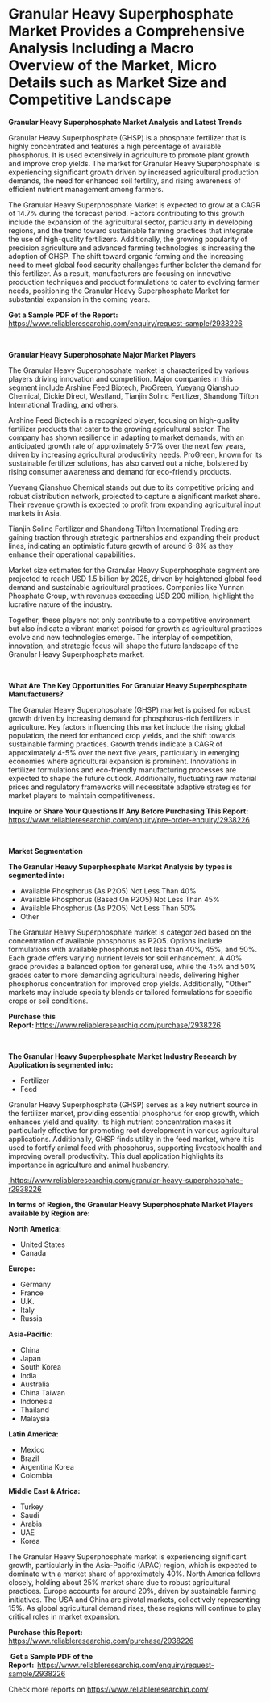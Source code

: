 <p><h1>Granular Heavy Superphosphate Market Provides a Comprehensive Analysis Including a Macro Overview of the Market, Micro Details such as Market Size and Competitive Landscape</h1></p><p><strong>Granular Heavy Superphosphate Market Analysis and Latest Trends</strong></p>
<p><p>Granular Heavy Superphosphate (GHSP) is a phosphate fertilizer that is highly concentrated and features a high percentage of available phosphorus. It is used extensively in agriculture to promote plant growth and improve crop yields. The market for Granular Heavy Superphosphate is experiencing significant growth driven by increased agricultural production demands, the need for enhanced soil fertility, and rising awareness of efficient nutrient management among farmers.</p><p>The Granular Heavy Superphosphate Market is expected to grow at a CAGR of 14.7% during the forecast period. Factors contributing to this growth include the expansion of the agricultural sector, particularly in developing regions, and the trend toward sustainable farming practices that integrate the use of high-quality fertilizers. Additionally, the growing popularity of precision agriculture and advanced farming technologies is increasing the adoption of GHSP. The shift toward organic farming and the increasing need to meet global food security challenges further bolster the demand for this fertilizer. As a result, manufacturers are focusing on innovative production techniques and product formulations to cater to evolving farmer needs, positioning the Granular Heavy Superphosphate Market for substantial expansion in the coming years.</p></p>
<p><strong>Get a Sample PDF of the Report:&nbsp;</strong> <a href="https://www.reliableresearchiq.com/enquiry/request-sample/2938226?utm_campaign=3384&utm_medium=2&utm_source=Github&utm_content=ia&utm_term=15032025&utm_id=granular-heavy-superphosphate">https://www.reliableresearchiq.com/enquiry/request-sample/2938226</a></p>
<p>&nbsp;</p>
<p><strong>Granular Heavy Superphosphate Major Market Players</strong></p>
<p><p>The Granular Heavy Superphosphate market is characterized by various players driving innovation and competition. Major companies in this segment include Arshine Feed Biotech, ProGreen, Yueyang Qianshuo Chemical, Dickie Direct, Westland, Tianjin Solinc Fertilizer, Shandong Tifton International Trading, and others.</p><p>Arshine Feed Biotech is a recognized player, focusing on high-quality fertilizer products that cater to the growing agricultural sector. The company has shown resilience in adapting to market demands, with an anticipated growth rate of approximately 5-7% over the next few years, driven by increasing agricultural productivity needs. ProGreen, known for its sustainable fertilizer solutions, has also carved out a niche, bolstered by rising consumer awareness and demand for eco-friendly products.</p><p>Yueyang Qianshuo Chemical stands out due to its competitive pricing and robust distribution network, projected to capture a significant market share. Their revenue growth is expected to profit from expanding agricultural input markets in Asia.</p><p>Tianjin Solinc Fertilizer and Shandong Tifton International Trading are gaining traction through strategic partnerships and expanding their product lines, indicating an optimistic future growth of around 6-8% as they enhance their operational capabilities.</p><p>Market size estimates for the Granular Heavy Superphosphate segment are projected to reach USD 1.5 billion by 2025, driven by heightened global food demand and sustainable agricultural practices. Companies like Yunnan Phosphate Group, with revenues exceeding USD 200 million, highlight the lucrative nature of the industry.</p><p>Together, these players not only contribute to a competitive environment but also indicate a vibrant market poised for growth as agricultural practices evolve and new technologies emerge. The interplay of competition, innovation, and strategic focus will shape the future landscape of the Granular Heavy Superphosphate market.</p></p>
<p>&nbsp;</p>
<p><strong>What Are The Key Opportunities For Granular Heavy Superphosphate Manufacturers?</strong></p>
<p><p>The Granular Heavy Superphosphate (GHSP) market is poised for robust growth driven by increasing demand for phosphorus-rich fertilizers in agriculture. Key factors influencing this market include the rising global population, the need for enhanced crop yields, and the shift towards sustainable farming practices. Growth trends indicate a CAGR of approximately 4-5% over the next five years, particularly in emerging economies where agricultural expansion is prominent. Innovations in fertilizer formulations and eco-friendly manufacturing processes are expected to shape the future outlook. Additionally, fluctuating raw material prices and regulatory frameworks will necessitate adaptive strategies for market players to maintain competitiveness.</p></p>
<p><strong>Inquire or Share Your Questions If Any Before Purchasing This Report:</strong> <a href="https://www.reliableresearchiq.com/enquiry/pre-order-enquiry/2938226?utm_campaign=3384&utm_medium=2&utm_source=Github&utm_content=ia&utm_term=15032025&utm_id=granular-heavy-superphosphate">https://www.reliableresearchiq.com/enquiry/pre-order-enquiry/2938226</a></p>
<p>&nbsp;</p>
<p><strong>Market Segmentation</strong></p>
<p><strong>The Granular Heavy Superphosphate Market Analysis by types is segmented into:</strong></p>
<p><ul><li>Available Phosphorus (As P2O5) Not Less Than 40%</li><li>Available Phosphorus (Based On P2O5) Not Less Than 45%</li><li>Available Phosphorus (As P2O5) Not Less Than 50%</li><li>Other</li></ul></p>
<p><p>The Granular Heavy Superphosphate market is categorized based on the concentration of available phosphorus as P2O5. Options include formulations with available phosphorus not less than 40%, 45%, and 50%. Each grade offers varying nutrient levels for soil enhancement. A 40% grade provides a balanced option for general use, while the 45% and 50% grades cater to more demanding agricultural needs, delivering higher phosphorus concentration for improved crop yields. Additionally, "Other" markets may include specialty blends or tailored formulations for specific crops or soil conditions.</p></p>
<p><strong>Purchase this Report:&nbsp;</strong><a href="https://www.reliableresearchiq.com/purchase/2938226?utm_campaign=3384&utm_medium=2&utm_source=Github&utm_content=ia&utm_term=15032025&utm_id=granular-heavy-superphosphate">https://www.reliableresearchiq.com/purchase/2938226</a></p>
<p>&nbsp;</p>
<p><strong>The Granular Heavy Superphosphate Market Industry Research by Application is segmented into:</strong></p>
<p><ul><li>Fertilizer</li><li>Feed</li></ul></p>
<p><p>Granular Heavy Superphosphate (GHSP) serves as a key nutrient source in the fertilizer market, providing essential phosphorus for crop growth, which enhances yield and quality. Its high nutrient concentration makes it particularly effective for promoting root development in various agricultural applications. Additionally, GHSP finds utility in the feed market, where it is used to fortify animal feed with phosphorus, supporting livestock health and improving overall productivity. This dual application highlights its importance in agriculture and animal husbandry.</p></p>
<p><a href="https://www.reliableresearchiq.com/granular-heavy-superphosphate-r2938226?utm_campaign=3384&utm_medium=2&utm_source=Github&utm_content=ia&utm_term=15032025&utm_id=granular-heavy-superphosphate">&nbsp;https://www.reliableresearchiq.com/granular-heavy-superphosphate-r2938226</a></p>
<p><strong>In terms of Region, the Granular Heavy Superphosphate Market Players available by Region are:</strong></p>
<p>
    <p> <strong> North America: </strong>
        <ul>
            <li>United States</li>
            <li>Canada</li>
        </ul>
        </p> 
    <p> <strong> Europe: </strong>
        <ul>
            <li>Germany</li>
            <li>France</li>
            <li>U.K.</li>
            <li>Italy</li>
            <li>Russia</li>
        </ul>
        </p> 
    <p> <strong> Asia-Pacific: </strong>
        <ul>
            <li>China</li>
            <li>Japan</li>
            <li>South Korea</li>
            <li>India</li>
            <li>Australia</li>
            <li>China Taiwan</li>
            <li>Indonesia</li>
            <li>Thailand</li>
            <li>Malaysia</li>
        </ul>
        </p> 
    <p> <strong> Latin America: </strong>
        <ul>
            <li>Mexico</li>
            <li>Brazil</li>
            <li>Argentina Korea</li>
            <li>Colombia</li>
        </ul>
        </p> 
    <p> <strong> Middle East & Africa: </strong>
        <ul>
            <li>Turkey</li>
            <li>Saudi</li>
            <li>Arabia</li>
            <li>UAE</li>
            <li>Korea</li>
        </ul>
    </p>
    </p>
<p><p>The Granular Heavy Superphosphate market is experiencing significant growth, particularly in the Asia-Pacific (APAC) region, which is expected to dominate with a market share of approximately 40%. North America follows closely, holding about 25% market share due to robust agricultural practices. Europe accounts for around 20%, driven by sustainable farming initiatives. The USA and China are pivotal markets, collectively representing 15%. As global agricultural demand rises, these regions will continue to play critical roles in market expansion.</p></p>
<p><strong>Purchase this Report: </strong><a href="https://www.reliableresearchiq.com/purchase/2938226?utm_campaign=3384&utm_medium=2&utm_source=Github&utm_content=ia&utm_term=15032025&utm_id=granular-heavy-superphosphate">https://www.reliableresearchiq.com/purchase/2938226</a></p>
<p>&nbsp;<strong>Get a Sample PDF of the Report:&nbsp;&nbsp;</strong><a href="https://www.reliableresearchiq.com/enquiry/request-sample/2938226?utm_campaign=3384&utm_medium=2&utm_source=Github&utm_content=ia&utm_term=15032025&utm_id=granular-heavy-superphosphate">https://www.reliableresearchiq.com/enquiry/request-sample/2938226</a></p>
<p><strong></strong></p>
<p>Check more reports on <a href="https://www.reliableresearchiq.com/?utm_campaign=3384&utm_medium=2&utm_source=Github&utm_content=ia&utm_term=15032025&utm_id=granular-heavy-superphosphate">https://www.reliableresearchiq.com/</a></p>